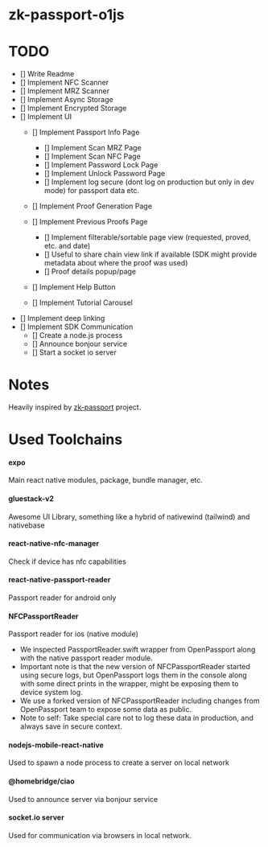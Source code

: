 # zk-passport-o1js

# TODO
- [] Write Readme
- [] Implement NFC Scanner
- [] Implement MRZ Scanner
- [] Implement Async Storage
- [] Implement Encrypted Storage
- [] Implement UI
    - [] Implement Passport Info Page
        - [] Implement Scan MRZ Page
        - [] Implement Scan NFC Page
        - [] Implement Password Lock Page
        - [] Implement Unlock Password Page
        - [] Implement log secure (dont log on production but only in dev mode) for passport data etc.
    - [] Implement Proof Generation Page
    - [] Implement Previous Proofs Page
        - [] Implement filterable/sortable page view (requested, proved, etc. and date)
        - [] Useful to share chain view link if available (SDK might provide metadata about where the proof was used)
        - [] Proof details popup/page
        
    - [] Implement Help Button
    - [] Implement Tutorial Carousel
- [] Implement deep linking
- [] Implement SDK Communication
    - [] Create a node.js process
    - [] Announce bonjour service
    - [] Start a socket io server


# Notes
Heavily inspired by [zk-passport](https://github.com/zk-passport/openpassport) project.


# Used Toolchains

#### expo
Main react native modules, package, bundle manager, etc.

#### gluestack-v2
Awesome UI Library, something like a hybrid of nativewind (tailwind) and nativebase

#### react-native-nfc-manager
Check if device has nfc capabilities

#### react-native-passport-reader
Passport reader for android only

#### NFCPassportReader
Passport reader for ios (native module)
* We inspected PassportReader.swift wrapper from OpenPassport along with the native passport reader module.
* Important note is that the new version of NFCPassportReader started using secure logs, but OpenPassport logs them in the console along with some direct prints in the wrapper, might be exposing them to device system log.
* We use a forked version of NFCPassportReader including changes from OpenPassport team to expose some data as public.
* Note to self: Take special care not to log these data in production, and always save in secure context.

#### nodejs-mobile-react-native
Used to spawn a node process to create a server on local network

#### @homebridge/ciao
Used to announce server via bonjour service

#### socket.io server
Used for communication via browsers in local network.